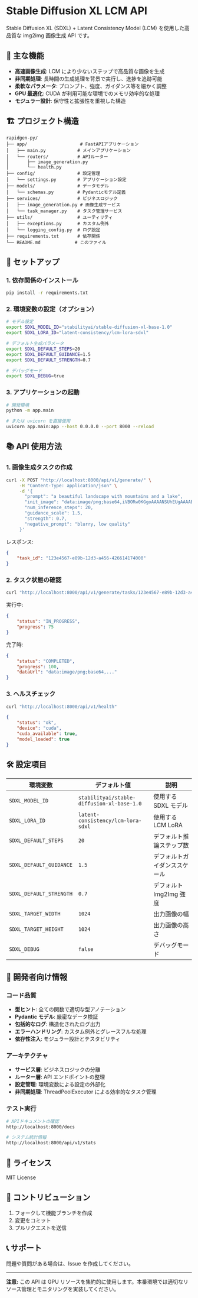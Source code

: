 # Stable Diffusion XL LCM API

Stable Diffusion XL (SDXL) + Latent Consistency Model (LCM) を使用した高品質な img2img 画像生成 API です。

## 🌟 主な機能

-   **高速画像生成**: LCM により少ないステップで高品質な画像を生成
-   **非同期処理**: 長時間の生成処理を背景で実行し、進捗を追跡可能
-   **柔軟なパラメータ**: プロンプト、強度、ガイダンス等を細かく調整
-   **GPU 最適化**: CUDA が利用可能な環境でのメモリ効率的な処理
-   **モジュラー設計**: 保守性と拡張性を重視した構造

## 🏗️ プロジェクト構造

```
rapidgen-py/
├── app/                    # FastAPIアプリケーション
│   ├── main.py            # メインアプリケーション
│   └── routers/           # APIルーター
│       ├── image_generation.py
│       └── health.py
├── config/                # 設定管理
│   └── settings.py        # アプリケーション設定
├── models/                # データモデル
│   └── schemas.py         # Pydanticモデル定義
├── services/              # ビジネスロジック
│   ├── image_generation.py # 画像生成サービス
│   └── task_manager.py    # タスク管理サービス
├── utils/                 # ユーティリティ
│   ├── exceptions.py      # カスタム例外
│   └── logging_config.py  # ログ設定
├── requirements.txt       # 依存関係
└── README.md             # このファイル
```

## 🚀 セットアップ

### 1. 依存関係のインストール

```bash
pip install -r requirements.txt
```

### 2. 環境変数の設定（オプション）

```bash
# モデル設定
export SDXL_MODEL_ID="stabilityai/stable-diffusion-xl-base-1.0"
export SDXL_LORA_ID="latent-consistency/lcm-lora-sdxl"

# デフォルト生成パラメータ
export SDXL_DEFAULT_STEPS=20
export SDXL_DEFAULT_GUIDANCE=1.5
export SDXL_DEFAULT_STRENGTH=0.7

# デバッグモード
export SDXL_DEBUG=true
```

### 3. アプリケーションの起動

```bash
# 開発環境
python -m app.main

# または uvicorn を直接使用
uvicorn app.main:app --host 0.0.0.0 --port 8000 --reload
```

## 📚 API 使用方法

### 1. 画像生成タスクの作成

```bash
curl -X POST "http://localhost:8000/api/v1/generate/" \
     -H "Content-Type: application/json" \
     -d '{
       "prompt": "a beautiful landscape with mountains and a lake",
       "init_image": "data:image/png;base64,iVBORw0KGgoAAAANSUhEUgAAAAEAAAABCAYAAAAfFcSJAAAADUlEQVR42mNkYPhfDwAChwGA60e6kgAAAABJRU5ErkJggg==",
       "num_inference_steps": 20,
       "guidance_scale": 1.5,
       "strength": 0.7,
       "negative_prompt": "blurry, low quality"
     }'
```

レスポンス:

```json
{
	"task_id": "123e4567-e89b-12d3-a456-426614174000"
}
```

### 2. タスク状態の確認

```bash
curl "http://localhost:8000/api/v1/generate/tasks/123e4567-e89b-12d3-a456-426614174000"
```

実行中:

```json
{
	"status": "IN_PROGRESS",
	"progress": 75
}
```

完了時:

```json
{
	"status": "COMPLETED",
	"progress": 100,
	"dataUrl": "data:image/png;base64,..."
}
```

### 3. ヘルスチェック

```bash
curl "http://localhost:8000/api/v1/health"
```

```json
{
	"status": "ok",
	"device": "cuda",
	"cuda_available": true,
	"model_loaded": true
}
```

## 🛠️ 設定項目

| 環境変数                | デフォルト値                               | 説明                         |
| ----------------------- | ------------------------------------------ | ---------------------------- |
| `SDXL_MODEL_ID`         | `stabilityai/stable-diffusion-xl-base-1.0` | 使用する SDXL モデル         |
| `SDXL_LORA_ID`          | `latent-consistency/lcm-lora-sdxl`         | 使用する LCM LoRA            |
| `SDXL_DEFAULT_STEPS`    | `20`                                       | デフォルト推論ステップ数     |
| `SDXL_DEFAULT_GUIDANCE` | `1.5`                                      | デフォルトガイダンススケール |
| `SDXL_DEFAULT_STRENGTH` | `0.7`                                      | デフォルト Img2Img 強度      |
| `SDXL_TARGET_WIDTH`     | `1024`                                     | 出力画像の幅                 |
| `SDXL_TARGET_HEIGHT`    | `1024`                                     | 出力画像の高さ               |
| `SDXL_DEBUG`            | `false`                                    | デバッグモード               |

## 🔧 開発者向け情報

### コード品質

-   **型ヒント**: 全ての関数で適切な型アノテーション
-   **Pydantic モデル**: 厳密なデータ検証
-   **包括的なログ**: 構造化されたログ出力
-   **エラーハンドリング**: カスタム例外とグレースフルな処理
-   **依存性注入**: モジュラー設計とテスタビリティ

### アーキテクチャ

-   **サービス層**: ビジネスロジックの分離
-   **ルーター層**: API エンドポイントの整理
-   **設定管理**: 環境変数による設定の外部化
-   **非同期処理**: ThreadPoolExecutor による効率的なタスク管理

### テスト実行

```bash
# APIドキュメントの確認
http://localhost:8000/docs

# システム統計情報
http://localhost:8000/api/v1/stats
```

## 📄 ライセンス

MIT License

## 🤝 コントリビューション

1. フォークして機能ブランチを作成
2. 変更をコミット
3. プルリクエストを送信

## 📞 サポート

問題や質問がある場合は、Issue を作成してください。

---

**注意:** この API は GPU リソースを集約的に使用します。本番環境では適切なリソース管理とモニタリングを実装してください。
